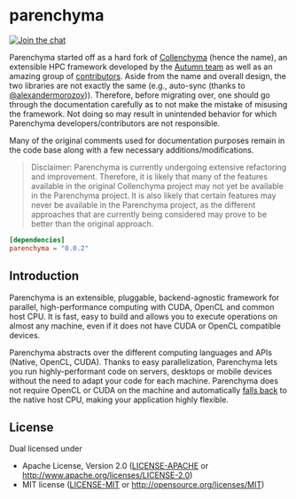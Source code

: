 # parenchyma

[![Join the chat](https://badges.gitter.im/lychee-eng/parenchyma.svg)](https://gitter.im/lychee-eng/parenchyma)

Parenchyma started off as a hard fork of [Collenchyma][collenchyma-repo] (hence the name), an 
extensible HPC framework developed by the [Autumn team] as well as an amazing group 
of [contributors][collenchyma-contributors]. Aside from the name and overall design, the two 
libraries are not exactly the same (e.g., auto-sync (thanks to [@alexandermorozov](/../../issues/2))). 
Therefore, before migrating over, one should go through the documentation carefully as to not make 
the mistake of misusing the framework. Not doing so may result in unintended behavior for 
which Parenchyma developers/contributors are not responsible.

Many of the original comments used for documentation purposes remain in the code base along with 
a few necessary additions/modifications.

> Disclaimer: Parenchyma is currently undergoing extensive refactoring and improvement. Therefore, 
> it is likely that many of the features available in the original Collenchyma project may not yet 
> be available in the Parenchyma project. It is also likely that certain features may never be 
> available in the Parenchyma project, as the different approaches that are currently being 
> considered may prove to be better than the original approach.

```toml
[dependencies]
parenchyma = "0.0.2"
```

## Introduction

Parenchyma is an extensible, pluggable, backend-agnostic framework for parallel, high-performance 
computing with CUDA, OpenCL and common host CPU. It is fast, easy to build and allows you to execute 
operations on almost any machine, even if it does not have CUDA or OpenCL compatible devices.

Parenchyma abstracts over the different computing languages and APIs (Native, OpenCL, CUDA). 
Thanks to easy parallelization, Parenchyma lets you run highly-performant code on servers, desktops 
or mobile devices without the need to adapt your code for each machine. Parenchyma does 
not require OpenCL or CUDA on the machine and automatically [falls back](/../../issues/15) to the 
native host CPU, making your application highly flexible.

## License

Dual licensed under
  * Apache License, Version 2.0 ([LICENSE-APACHE] or http://www.apache.org/licenses/LICENSE-2.0)
  * MIT license ([LICENSE-MIT] or http://opensource.org/licenses/MIT)

[Autumn team]: https://github.com/autumnai
[collenchyma-repo]: https://github.com/autumnai/collenchyma
[collenchyma-contributors]: https://github.com/autumnai/collenchyma/graphs/contributors
[LICENSE-APACHE]: ../../../license/blob/master/LICENSE-APACHE
[LICENSE-MIT]: ../../../license/blob/master/LICENSE-MIT

